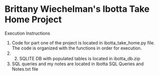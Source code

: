 # Brittany Wiechelman's Ibotta Take Home Project

Execution Instructions

1. Code for part one of the project is located in ibotta_take_home.py file. The code is organized with the functions in order for execution. 
2. 2. SQLITE DB with populated tables is located in ibotta_db.zip
3. SQL queries and my notes are located in Ibotta SQL Queries and Notes.txt file
